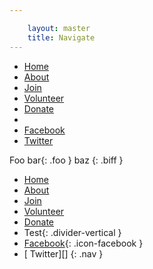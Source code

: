 ```yaml
---

    layout: master
    title: Navigate
---
```


<ul class="nav">
  <li class="{%if page.url == '/index.html'%}active{%endif%}"><a href="/">Home</a></li>
  <li class="{%if page.url == '/about.html'%}active{%endif%}"><a href="/about">About</a></li>
  <li class="{%if page.url == '/join.html'%}active{%endif%}"><a href="/join">Join</a></li>
  <li class="{%if page.url == '/volunteer.html'%}active{%endif%}"><a href="/volunteer">Volunteer</a></li>
  <li class="{%if page.url == '/donate.html'%}active{%endif%}"><a href="/donate">Donate</a></li>
  <li class="divider-vertical"></li>
  <li class=""><a href="https://facebook.com/GeorgiaRLC">Facebook</a></li>
  <li class=""><a href="http://twitter.com/GeorgiaRLC">Twitter</a></li>
</ul>

Foo bar{: .foo } baz
{: .biff }

- [Home][]
- [About][]
- [Join][]
- [Volunteer][]
- [Donate][]
- Test{: .divider-vertical }
- [Facebook][]{: .icon-facebook }
- [<i class="icon-twitter"> </i> Twitter][]
{: .nav }

[Home]:      /
[About]:     /about
[Join]:      /join
[Volunteer]: /volunteer
[Donate]:    /donate
[Facebook]:  http://facebook.com/GeorgiaRLC
[Twitter]:   http://twitter.com/GeorgiaRLC
